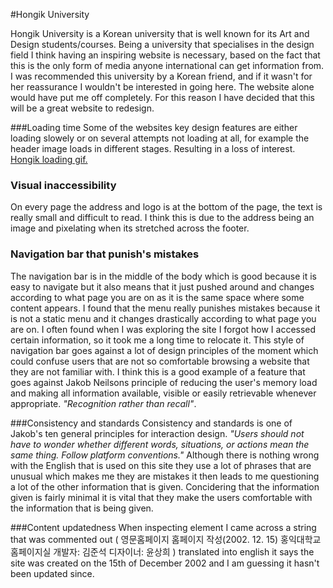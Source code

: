 #Hongik University

Hongik University is a Korean university that is well known for its Art and Design students/courses. Being a university that specialises in the design field I think having an inspiring website is necessary, based on the fact that this is the only form of media anyone international can get information from. I was recommended this university by a Korean friend, and if it wasn't for her reassurance I wouldn't be interested in going here. The website alone would have put me off completely. For this reason I have decided that this will be a great website to redesign.  

###Loading time
Some of the websites key design features are either loading slowely or on several attempts not loading at all, for example the header image loads in different stages. Resulting in a loss of interest.
[Hongik loading gif.](https://github.com/Jonnygwi/WEB14104/blob/master/students/Jonny/Hongikloading.gif "Hongik website loading gif")

### Visual inaccessibility
On every page the address and logo is at the bottom of the page, the text is really small and difficult to read. I think this is due to the address being an image and pixelating when its stretched across the footer. 

### Navigation bar that punish's mistakes
The navigation bar is in the middle of the body which is good because it is easy to navigate but it also means that it just pushed around and changes according to what page you are on as it is the same space where some content appears. I found that the menu really punishes mistakes because it is not a static menu and it changes drastically according to what page you are on. I often found when I was exploring the site I forgot how I accessed certain information, so it took me a long time to relocate it. This style of navigation bar goes against a lot of design principles of the moment which could confuse users that are not so comfortable browsing a website that they are not familiar with. I think this is a good example of a feature that goes against Jakob Neilsons principle of reducing the user's memory load and making all information available, visible or easily retrievable whenever appropriate. *"Recognition rather than recall"*.

###Consistency and standards
Consistency and standards is one of Jakob's ten general principles for interaction design. *"Users should not have to wonder whether different words, situations, or actions mean the same thing. Follow platform conventions."*
Although there is nothing wrong with the English that is used on this site they use a lot of phrases that are unusual which makes me they are mistakes it then leads to me questioning a lot of the other information that is given. Concidering that the information given is fairly minimal it is vital that they make the users comfortable with the information that is being given.

###Content updatedness
When inspecting element I came across a string that was commented out ( 영문홈페이지 홈페이지 작성(2002. 12. 15) 홍익대학교 홈페이지실 개발자: 김준석 디자이너: 윤상희 ) translated into english it says the site was created on the 15th of December 2002 and I am guessing it hasn't been updated since.

